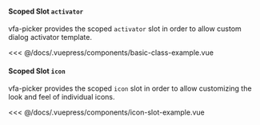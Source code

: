 #### Scoped Slot `activator`

vfa-picker provides the scoped `activator` slot in order to allow custom dialog activator template.

<<< @/docs/.vuepress/components/basic-class-example.vue

#### Scoped Slot `icon`

vfa-picker provides the scoped `icon` slot in order to allow customizing the look and feel of individual icons.

<<< @/docs/.vuepress/components/icon-slot-example.vue
